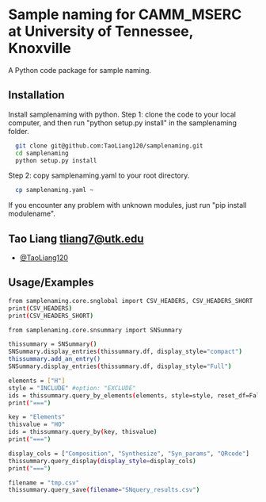 
# Sample naming for CAMM_MSERC at University of Tennessee, Knoxville

A Python code package for sample naming.


## Installation

Install samplenaming with python. 
Step 1: clone the code to your local computer, and then run "python setup.py install" in the samplenaming folder.
```bash
  git clone git@github.com:TaoLiang120/samplenaming.git
  cd samplenaming
  python setup.py install
```
Step 2: copy samplenaming.yaml to your root directory.
```bash
  cp samplenaming.yaml ~
```
If you encounter any problem with unknown modules, just run "pip install modulename".   
## Tao Liang  tliang7@utk.edu

- [@TaoLiang120](https://github.com/TaoLiang120/samplenaming)


## Usage/Examples

```bash
from samplenaming.core.snglobal import CSV_HEADERS, CSV_HEADERS_SHORT
print(CSV_HEADERS)
print(CSV_HEADERS_SHORT)

from samplenaming.core.snsummary import SNSummary

thissummary = SNSummary()
SNSummary.display_entries(thissummary.df, display_style="compact")
thissummary.add_an_entry()
SNSummary.display_entries(thissummary.df, display_style="Full")

elements = ["H"]
style = "INCLUDE" #option: "EXCLUDE"
ids = thissummary.query_by_elements(elements, style=style, reset_df=False)
print("===")

key = "Elements"
thisvalue = "HO"
ids = thissummary.query_by(key, thisvalue)
print("===")

display_cols = ["Composition", "Synthesize", "Syn_params", "QRcode"]
thissummary.query_display(display_style=display_cols)
print("===")

filename = "tmp.csv"
thissummary.query_save(filename="SNquery_results.csv")
```


